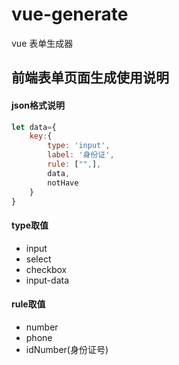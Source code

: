 # vue-generate
vue 表单生成器
## 前端表单页面生成使用说明

#### json格式说明
```javascript
let data={
    key:{
        type: 'input', 
        label: '身份证', 
        rule: ["",],
        data,
        notHave
    }
}
```
#### type取值
- input
- select
- checkbox
- input-data

#### rule取值
- number
- phone
- idNumber(身份证号)
